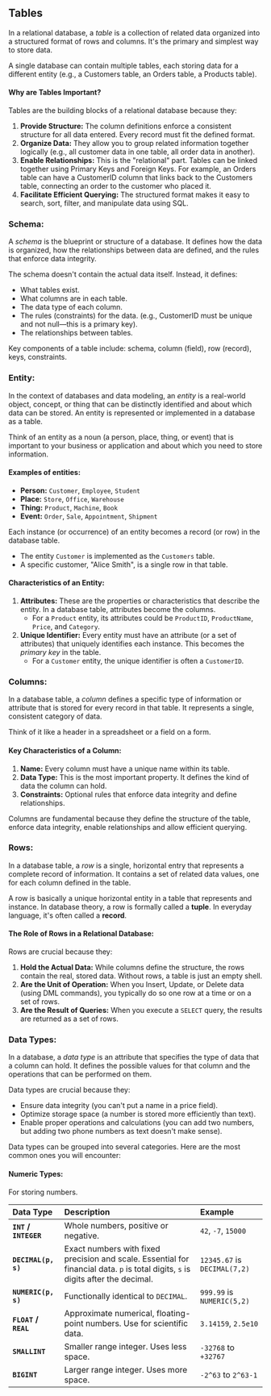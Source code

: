 ## Tables
In a relational database, a *table* is a collection of related data organized into a structured format of rows and columns. It's the primary and simplest way to store data.  

A single database can contain multiple tables, each storing data for a different entity (e.g., a Customers table, an Orders table, a Products table).

#### Why are Tables Important?
Tables are the building blocks of a relational database because they:
1. **Provide Structure:** The column definitions enforce a consistent structure for all data entered. Every record must fit the defined format.
2. **Organize Data:** They allow you to group related information together logically (e.g., all customer data in one table, all order data in another).
3. **Enable Relationships:** This is the "relational" part. Tables can be linked together using Primary Keys and Foreign Keys. For example, an Orders table can have a CustomerID column that links back to the Customers table, connecting an order to the customer who placed it.
4. **Facilitate Efficient Querying:** The structured format makes it easy to search, sort, filter, and manipulate data using SQL.

### Schema:
A *schema* is the blueprint or structure of a database. It defines how the data is organized, how the relationships between data are defined, and the rules that enforce data integrity.  

The schema doesn't contain the actual data itself. Instead, it defines:
- What tables exist. 
- What columns are in each table.
- The data type of each column.
- The rules (constraints) for the data. (e.g., CustomerID must be unique and not null—this is a primary key).
- The relationships between tables.

Key components of a table include: schema, column (field), row (record), keys, constraints.

### Entity:
In the context of databases and data modeling, an *entity* is a real-world object, concept, or thing that can be distinctly identified and about which data can be stored. An entity is represented or implemented in a database as a table.  

Think of an entity as a noun (a person, place, thing, or event) that is important to your business or application and about which you need to store information.  

#### Examples of entities:
- **Person:** `Customer`, `Employee`, `Student`
- **Place:** `Store`, `Office`, `Warehouse`
- **Thing:** `Product`, `Machine`, `Book`
- **Event:** `Order`, `Sale`, `Appointment`, `Shipment`  

Each instance (or occurrence) of an entity becomes a record (or row) in the database table.
- The entity `Customer` is implemented as the `Customers` table.
- A specific customer, "Alice Smith", is a single row in that table.

#### Characteristics of an Entity:
1. **Attributes:** These are the properties or characteristics that describe the entity. In a database table, attributes become the columns.
    - For a `Product` entity, its attributes could be `ProductID`, `ProductName`, `Price`, and `Category`.
2. **Unique Identifier:** Every entity must have an attribute (or a set of attributes) that uniquely identifies each instance. This becomes the *primary key* in the table.
    - For a `Customer` entity, the unique identifier is often a `CustomerID`.

### Columns:
In a database table, a *column* defines a specific type of information or attribute that is stored for every record in that table. It represents a single, consistent category of data.  

Think of it like a header in a spreadsheet or a field on a form.

#### Key Characteristics of a Column:
1. **Name:** Every column must have a unique name within its table.
2. **Data Type:** This is the most important property. It defines the kind of data the column can hold.
3. **Constraints:** Optional rules that enforce data integrity and define relationships.

Columns are fundamental because they define the structure of the table, enforce data integrity, enable relationships and allow efficient querying.

### Rows:
In a database table, a *row* is a single, horizontal entry that represents a complete record of information. It contains a set of related data values, one for each column defined in the table.

A row is basically a unique horizontal entity in a table that represents and instance. In database theory, a row is formally called a **tuple**. In everyday language, it's often called a **record**.

#### The Role of Rows in a Relational Database:
Rows are crucial because they:
1. **Hold the Actual Data:** While columns define the structure, the rows contain the real, stored data. Without rows, a table is just an empty shell.
2. **Are the Unit of Operation:** When you Insert, Update, or Delete data (using DML commands), you typically do so one row at a time or on a set of rows.
3. **Are the Result of Queries:** When you execute a `SELECT` query, the results are returned as a set of rows.

### Data Types:
In a database, a *data type* is an attribute that specifies the type of data that a column can hold. It defines the possible values for that column and the operations that can be performed on them.  

Data types are crucial because they:
- Ensure data integrity (you can't put a name in a price field).
- Optimize storage space (a number is stored more efficiently than text).
- Enable proper operations and calculations (you can add two numbers, but adding two phone numbers as text doesn't make sense).

Data types can be grouped into several categories. Here are the most common ones you will encounter:
#### Numeric Types:
For storing numbers. 

| Data Type | Description | Example |
| :--- | :--- | :--- |
| **`INT` / `INTEGER`** | Whole numbers, positive or negative. | `42`, `-7`, `15000` |
| **`DECIMAL(p, s)`** | Exact numbers with fixed precision and scale. Essential for financial data. `p` is total digits, `s` is digits after the decimal. | `12345.67` is `DECIMAL(7,2)` |
| **`NUMERIC(p, s)`** | Functionally identical to `DECIMAL`. | `999.99` is `NUMERIC(5,2)` |
| **`FLOAT` / `REAL`** | Approximate numerical, floating-point numbers. Use for scientific data. | `3.14159`, `2.5e10` |
| **`SMALLINT`** | Smaller range integer. Uses less space. | `-32768` to `+32767` |
| **`BIGINT`** | Larger range integer. Uses more space. | `-2^63` to `2^63-1` |
